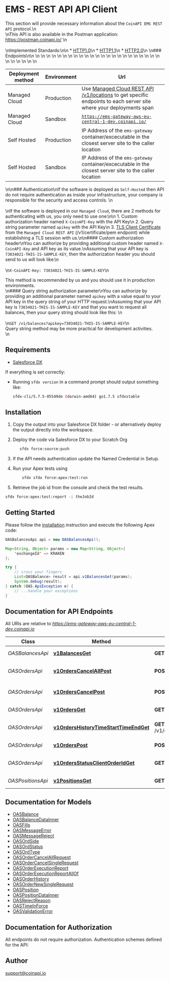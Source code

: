 # EMS - REST API API Client


This section will provide necessary information about the `CoinAPI EMS REST API` protocol.\n<br/>\nThis API is also available in the Postman application: <a href="https://postman.coinapi.io/" target="_blank">https://postman.coinapi.io/</a>      \n<br/><br/>\nImplemented Standards:\n\n  * [HTTP1.0](https://datatracker.ietf.org/doc/html/rfc1945)\n  * [HTTP1.1](https://datatracker.ietf.org/doc/html/rfc2616)\n  * [HTTP2.0](https://datatracker.ietf.org/doc/html/rfc7540)\n   \n### Endpoints\n<table>\n  <thead>\n    <tr>\n      <th>Deployment method</th>\n      <th>Environment</th>\n      <th>Url</th>\n    </tr>\n  </thead>\n  <tbody>\n    <tr>\n      <td>Managed Cloud</td>\n      <td>Production</td>\n      <td>Use <a href="#ems-docs-sh">Managed Cloud REST API /v1/locations</a> to get specific endpoints to each server site where your deployments span</td>\n    </tr>\n    <tr>\n      <td>Managed Cloud</td>\n      <td>Sandbox</td>\n      <td><code>https://ems-gateway-aws-eu-central-1-dev.coinapi.io/</code></td>\n    </tr>\n    <tr>\n      <td>Self Hosted</td>\n      <td>Production</td>\n      <td>IP Address of the <code>ems-gateway</code> container/excecutable in the closest server site to the caller location</td>\n    </tr>\n    <tr>\n      <td>Self Hosted</td>\n      <td>Sandbox</td>\n      <td>IP Address of the <code>ems-gateway</code> container/excecutable in the closest server site to the caller location</td>\n    </tr>\n  </tbody>\n</table>\n\n### Authentication\nIf the software is deployed as `Self-Hosted` then API do not require authentication as inside your infrastructure, your company is responsible for the security and access controls. \n<br/><br/>\nIf the software is deployed in our `Managed Cloud`, there are 2 methods for authenticating with us, you only need to use one:\n\n 1. Custom authorization header named `X-CoinAPI-Key` with the API Key\n 2. Query string parameter named `apikey` with the API Key\n 3. <a href="#certificate">TLS Client Certificate</a> from the `Managed Cloud REST API` (/v1/certificate/pem endpoint) while establishing a TLS session with us.\n\n#### Custom authorization header\nYou can authorize by providing additional custom header named `X-CoinAPI-Key` and API key as its value.\nAssuming that your API key is `73034021-THIS-IS-SAMPLE-KEY`, then the authorization header you should send to us will look like:\n<br/><br/>\n`X-CoinAPI-Key: 73034021-THIS-IS-SAMPLE-KEY`\n<aside class="success">This method is recommended by us and you should use it in production environments.</aside>\n#### Query string authorization parameter\nYou can authorize by providing an additional parameter named `apikey` with a value equal to your API key in the query string of your HTTP request.\nAssuming that your API key is `73034021-THIS-IS-SAMPLE-KEY` and that you want to request all balances, then your query string should look like this: \n<br/><br/>\n`GET /v1/balances?apikey=73034021-THIS-IS-SAMPLE-KEY`\n<aside class="notice">Query string method may be more practical for development activities.</aside>\n

## Requirements

- [Salesforce DX](https://www.salesforce.com/products/platform/products/salesforce-dx/)

If everything is set correctly:

- Running `sfdx version` in a command prompt should output something like:

  ```bash
  sfdx-cli/5.7.5-05549de (darwin-amd64) go1.7.5 sfdxstable
  ```

## Installation

1. Copy the output into your Salesforce DX folder - or alternatively deploy the output directly into the workspace.
2. Deploy the code via Salesforce DX to your Scratch Org

   ```bash
      sfdx force:source:push
   ```

3. If the API needs authentication update the Named Credential in Setup.
4. Run your Apex tests using

   ```bash
       sfdx sfdx force:apex:test:run
   ```

5. Retrieve the job id from the console and check the test results.

  ```bash
  sfdx force:apex:test:report -i theJobId
  ```

## Getting Started

Please follow the [installation](#installation) instruction and execute the following Apex code:

```java
OASBalancesApi api = new OASBalancesApi();

Map<String, Object> params = new Map<String, Object>{
    'exchangeId' => KRAKEN
};

try {
    // cross your fingers
    List<OASBalance> result = api.v1BalancesGet(params);
    System.debug(result);
} catch (OAS.ApiException e) {
    // ...handle your exceptions
}
```

## Documentation for API Endpoints

All URIs are relative to *https://ems-gateway-aws-eu-central-1-dev.coinapi.io*

Class | Method | HTTP request | Description
------------ | ------------- | ------------- | -------------
*OASBalancesApi* | [**v1BalancesGet**](OASBalancesApi.md#v1BalancesGet) | **GET** /v1/balances | Get balances
*OASOrdersApi* | [**v1OrdersCancelAllPost**](OASOrdersApi.md#v1OrdersCancelAllPost) | **POST** /v1/orders/cancel/all | Cancel all orders request
*OASOrdersApi* | [**v1OrdersCancelPost**](OASOrdersApi.md#v1OrdersCancelPost) | **POST** /v1/orders/cancel | Cancel order request
*OASOrdersApi* | [**v1OrdersGet**](OASOrdersApi.md#v1OrdersGet) | **GET** /v1/orders | Get open orders
*OASOrdersApi* | [**v1OrdersHistoryTimeStartTimeEndGet**](OASOrdersApi.md#v1OrdersHistoryTimeStartTimeEndGet) | **GET** /v1/orders/history/{time_start}/{time_end} | History of order changes
*OASOrdersApi* | [**v1OrdersPost**](OASOrdersApi.md#v1OrdersPost) | **POST** /v1/orders | Send new order
*OASOrdersApi* | [**v1OrdersStatusClientOrderIdGet**](OASOrdersApi.md#v1OrdersStatusClientOrderIdGet) | **GET** /v1/orders/status/{client_order_id} | Get order execution report
*OASPositionsApi* | [**v1PositionsGet**](OASPositionsApi.md#v1PositionsGet) | **GET** /v1/positions | Get open positions


## Documentation for Models

 - [OASBalance](OASBalance.md)
 - [OASBalanceDataInner](OASBalanceDataInner.md)
 - [OASFills](OASFills.md)
 - [OASMessageError](OASMessageError.md)
 - [OASMessageReject](OASMessageReject.md)
 - [OASOrdSide](OASOrdSide.md)
 - [OASOrdStatus](OASOrdStatus.md)
 - [OASOrdType](OASOrdType.md)
 - [OASOrderCancelAllRequest](OASOrderCancelAllRequest.md)
 - [OASOrderCancelSingleRequest](OASOrderCancelSingleRequest.md)
 - [OASOrderExecutionReport](OASOrderExecutionReport.md)
 - [OASOrderExecutionReportAllOf](OASOrderExecutionReportAllOf.md)
 - [OASOrderHistory](OASOrderHistory.md)
 - [OASOrderNewSingleRequest](OASOrderNewSingleRequest.md)
 - [OASPosition](OASPosition.md)
 - [OASPositionDataInner](OASPositionDataInner.md)
 - [OASRejectReason](OASRejectReason.md)
 - [OASTimeInForce](OASTimeInForce.md)
 - [OASValidationError](OASValidationError.md)


## Documentation for Authorization

All endpoints do not require authorization.
Authentication schemes defined for the API:

## Author

support@coinapi.io

